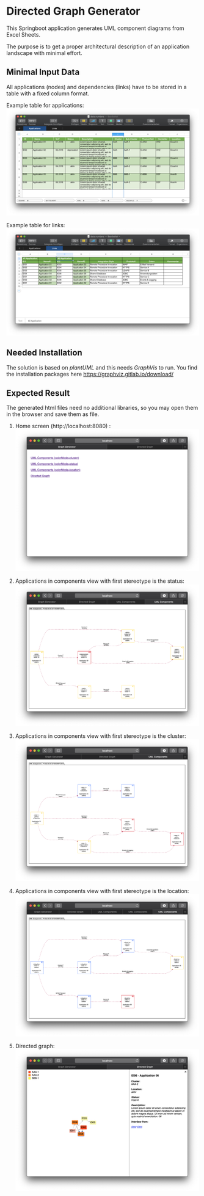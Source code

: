# Directed Graph Generator

This Springboot application generates UML component diagrams from Excel Sheets.

The purpose is to get a proper architectural description of an application landscape with minimal
effort.

Minimal Input Data
------------------

All applications (nodes) and dependencies (links) have to be stored in a table with a
fixed column format.

Example table for applications:
![alt text](https://github.com/MarkusSprunck/directed_graph_generator/blob/master/table-apps.png)

Example table for links:
![alt text](https://github.com/MarkusSprunck/directed_graph_generator/blob/master/table-links.png)


Needed Installation
-------------------

The solution is based on *plantUML* and this needs *GraphVis* to run. You find the installation packages here https://graphviz.gitlab.io/download/

Expected Result
---------------

The generated html files need no additional libraries, so you may open them in the browser and save them as file.

1) Home screen (http://localhost:8080) :
![alt text](https://github.com/MarkusSprunck/directed_graph_generator/blob/master/home.png)

2) Applications in components view with first stereotype is the status:
![alt text](https://github.com/MarkusSprunck/directed_graph_generator/blob/master/status.png)

3) Applications in components view with first stereotype is the cluster:
![alt text](https://github.com/MarkusSprunck/directed_graph_generator/blob/master/cluster.png)

4) Applications in components view with first stereotype is the location:
![alt text](https://github.com/MarkusSprunck/directed_graph_generator/blob/master/location.png)

5) Directed graph:
![alt text](https://github.com/MarkusSprunck/directed_graph_generator/blob/master/directed-graph.png)


